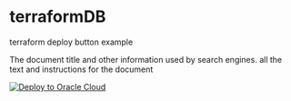 # terraformDB
terraform deploy button example
<html>
    <head>
        The document title and other information used by search engines.
    </head>
    <body>
        all the text and instructions for the document

  <a 
          href="https://cloud.oracle.com/resourcemanager/stacks/create&zipUrl=https://objectstorage.eu-zurich-1.oraclecloud.com/n/zrp49lohgrnl/b/DemoBucket/o/terraformfilesterraformfiles.zip" target="nofollow">
            <img 
          src="https://oci-resourcemanager-plugin.plugins.oci.oraclecloud.com/latest/deploy-to-oracle-cloud.svg" 
          alt="Deploy to Oracle Cloud"/>
          </a>   
         
          
          
   </body>
</html> 
